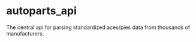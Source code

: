 # autoparts_api
The central api for parsing standardized aces/pies data from thousands of manufacturers.
